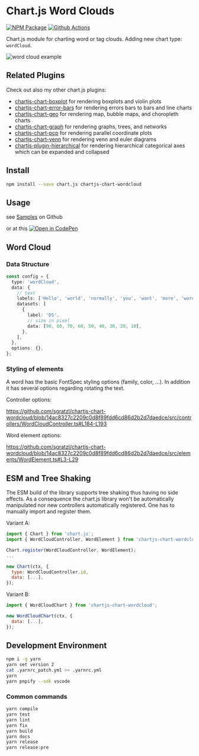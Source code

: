 # Chart.js Word Clouds

[![NPM Package][npm-image]][npm-url] [![Github Actions][github-actions-image]][github-actions-url]

Chart.js module for charting word or tag clouds. Adding new chart type: `wordCloud`.

![word cloud example](https://user-images.githubusercontent.com/4129778/88903326-cbb55a80-d253-11ea-9fb3-ecca1e1ef67f.png)

## Related Plugins

Check out also my other chart.js plugins:
 * [chartjs-chart-boxplot](https://github.com/sgratzl/chartjs-chart-boxplot) for rendering boxplots and violin plots
 * [chartjs-chart-error-bars](https://github.com/sgratzl/chartjs-chart-error-bars) for rendering errors bars to bars and line charts
 * [chartjs-chart-geo](https://github.com/sgratzl/chartjs-chart-geo) for rendering map, bubble maps, and choropleth charts
 * [chartjs-chart-graph](https://github.com/sgratzl/chartjs-chart-graph) for rendering graphs, trees, and networks
 * [chartjs-chart-pcp](https://github.com/sgratzl/chartjs-chart-pcp) for rendering parallel coordinate plots
 * [chartjs-chart-venn](https://github.com/sgratzl/chartjs-chart-venn) for rendering venn and euler diagrams
 * [chartjs-plugin-hierarchical](https://github.com/sgratzl/chartjs-plugin-hierarchical) for rendering hierarchical categorical axes which can be expanded and collapsed

## Install

```bash
npm install --save chart.js chartjs-chart-wordcloud
```

## Usage

see [Samples](https://github.com/sgratzl/chartjs-chart-wordcloud/tree/master/samples) on Github

or at this [![Open in CodePen][codepen]](https://codepen.io/sgratzl/pen/WNwzYgy)

## Word Cloud

### Data Structure

```ts
const config = {
  type: 'wordCloud',
  data: {
    // text
    labels: ['Hello', 'world', 'normally', 'you', 'want', 'more', 'words', 'than', 'this'],
    datasets: [
      {
        label: 'DS',
        // size in pixel
        data: [90, 80, 70, 60, 50, 40, 30, 20, 10],
      },
    ],
  },
  options: {},
};
```

### Styling of elements

A word has the basic FontSpec styling options (family, color, ...). In addition it has several options regarding rotating the text.

Controller options:

https://github.com/sgratzl/chartjs-chart-wordcloud/blob/14ac8327c2209c0d8f89fdd6cd86d2b2d7daedce/src/controllers/WordCloudController.ts#L184-L193

Word element options:

https://github.com/sgratzl/chartjs-chart-wordcloud/blob/14ac8327c2209c0d8f89fdd6cd86d2b2d7daedce/src/elements/WordElement.ts#L3-L29

## ESM and Tree Shaking

The ESM build of the library supports tree shaking thus having no side effects. As a consequence the chart.js library won't be automatically manipulated nor new controllers automatically registered. One has to manually import and register them.

Variant A:

```js
import { Chart } from 'chart.js';
import { WordCloudController, WordElement } from 'chartjs-chart-wordcloud';

Chart.register(WordCloudController, WordElement);
...

new Chart(ctx, {
  type: WordCloudController.id,
  data: [...],
});
```

Variant B:

```js
import { WordCloudChart } from 'chartjs-chart-wordcloud';

new WordCloudChart(ctx, {
  data: [...],
});
```

## Development Environment

```sh
npm i -g yarn
yarn set version 2
cat .yarnrc_patch.yml >> .yarnrc.yml
yarn
yarn pnpify --sdk vscode
```

### Common commands

```sh
yarn compile
yarn test
yarn lint
yarn fix
yarn build
yarn docs
yarn release
yarn release:pre
```

[mit-image]: https://img.shields.io/badge/License-MIT-yellow.svg
[mit-url]: https://opensource.org/licenses/MIT
[npm-image]: https://badge.fury.io/js/chartjs-chart-wordcloud.svg
[npm-url]: https://npmjs.org/package/chartjs-chart-wordcloud
[github-actions-image]: https://github.com/sgratzl/chartjs-chart-wordcloud/workflows/ci/badge.svg
[github-actions-url]: https://github.com/sgratzl/chartjs-chart-wordcloud/actions
[codepen]: https://img.shields.io/badge/CodePen-open-blue?logo=codepen
